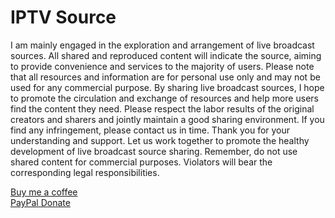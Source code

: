 # IPTV Source
I am mainly engaged in the exploration and arrangement of live broadcast sources. All shared and reproduced content will indicate the source, aiming to provide convenience and services to the majority of users. Please note that all resources and information are for personal use only and may not be used for any commercial purpose. By sharing live broadcast sources, I hope to promote the circulation and exchange of resources and help more users find the content they need. Please respect the labor results of the original creators and sharers and jointly maintain a good sharing environment. If you find any infringement, please contact us in time. Thank you for your understanding and support. Let us work together to promote the healthy development of live broadcast source sharing. Remember, do not use shared content for commercial purposes. Violators will bear the corresponding legal responsibilities.

<a href='https://www.buymeacoffee.com/ecy88214'>Buy me a coffee<a> <br>
<a href='https://paypal.me/PaoYanC'>PayPal Donate<a>
